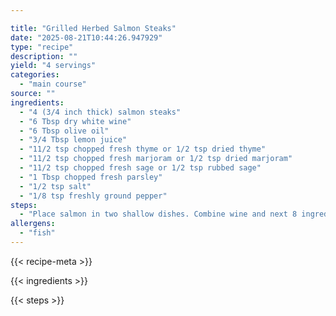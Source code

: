 ```yaml
---

title: "Grilled Herbed Salmon Steaks"
date: "2025-08-21T10:44:26.947929"
type: "recipe"
description: ""
yield: "4 servings"
categories:
  - "main course"
source: ""
ingredients:
  - "4 (3/4 inch thick) salmon steaks"
  - "6 Tbsp dry white wine"
  - "6 Tbsp olive oil"
  - "3/4 Tbsp lemon juice"
  - "11/2 tsp chopped fresh thyme or 1/2 tsp dried thyme"
  - "11/2 tsp chopped fresh marjoram or 1/2 tsp dried marjoram"
  - "11/2 tsp chopped fresh sage or 1/2 tsp rubbed sage"
  - "1 Tbsp chopped fresh parsley"
  - "1/2 tsp salt"
  - "1/8 tsp freshly ground pepper"
steps:
  - "Place salmon in two shallow dishes. Combine wine and next 8 ingredients; reserve 1/4 cup marinade. Pour remaining marinade over salmon; cover and refrigerate 1 hour. Remove from marinade, discarding marinade. Grill, covered with lid, over medium hot coals 5 to 6 minutes on each side or until salmon is done, brushing frequently with 1/4 cup reserved marinade. note: Salmon steaks may be broiled 5 inches from heat (with electric oven door partially opened) 6 to 8 minutes on each side or until done; brushing frequently with 1/4 cup reserved marinade."
allergens:
  - "fish"
---
```


{{< recipe-meta >}}

{{< ingredients >}}

{{< steps >}}
